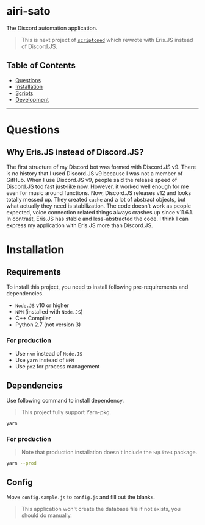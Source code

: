 # airi-sato

The Discord automation application.

> This is next project of [`scriptoned`](https://github.com/Seia-Soto/scriptoned) which rewrote with Eris.JS instead of Discord.JS.

## Table of Contents

- [Questions](#questions)
- [Installation](#installation)
- [Scripts](#scripts)
- [Development](#development)

----

# Questions

## Why Eris.JS instead of Discord.JS?

The first structure of my Discord bot was formed with Discord.JS v9.
There is no history that I used Discord.JS v9 because I was not a member of GitHub.
When I use Discord.JS v9, people said the release speed of Discord.JS too fast just-like now.
However, it worked well enough for me even for music around functions.
Now, Discord.JS releases v12 and looks totally messed up.
They created `cache` and a lot of abstract objects, but what actually they need is stabilization.
The code doesn't work as people expected, voice connection related things always crashes up since v11.6.1.
In contrast, Eris.JS has stable and less-abstracted the code.
I think I can express my application with Eris.JS more than Discord.JS.

# Installation

## Requirements

To install this project, you need to install following pre-requirements and dependencies.

- `Node.JS` v10 or higher
- `NPM` (installed with `Node.JS`)
- C++ Compiler
- Python 2.7 (not version 3)

### For production

- Use `nvm` instead of `Node.JS`
- Use `yarn` instead of `NPM`
- Use `pm2` for process management

## Dependencies

Use following command to install dependency.

> This project fully support Yarn-pkg.

```sh
yarn
```

### For production

> Note that production installation doesn't include the `SQLite3` package.

```sh
yarn --prod
```

## Config

Move `config.sample.js` to `config.js` and fill out the blanks.

> This application won't create the database file if not exists, you should do manually.
